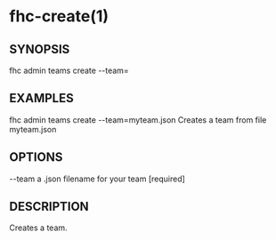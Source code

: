 fhc-create(1)
=============
## SYNOPSIS

 fhc admin teams create --team=<team>

## EXAMPLES

  fhc admin teams create --team=myteam.json    Creates a team from file myteam.json


## OPTIONS

  --team  a .json filename for your team  [required]

## DESCRIPTION

Creates a team.

